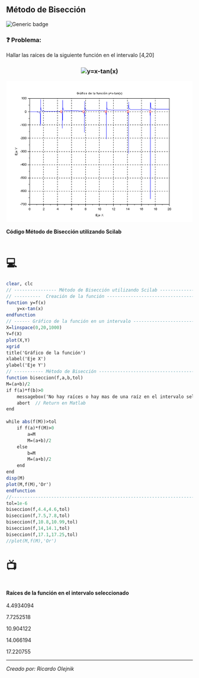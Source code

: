 ## Método de Bisección

![Generic badge](https://img.shields.io/badge/M%C3%A9todos%20Num%C3%A9ricos-M%C3%A9todo%20de%20Bisecci%C3%B3n%20usando%20Scilab-red)


### :question: Problema:

Hallar las raíces de la siguiente función en el intervalo [4,20]

### <p align="center"><img align="center" src="https://i.upmath.me/svg/%20y%3Dx-tan(x)%20" alt=" y=x-tan(x) " /></p>

![imagen.png](https://raw.githubusercontent.com/olejnikucv/ricardo/master/Biseccion%20Scilab/GraficoBiseccion.png)

<div class="alert alert-success">
  <strong> Código Método de Bisección utilizando Scilab</strong>
</div>
<br>

# :computer:
```scilab
clear, clc
// ---------------- Método de Bisección utilizando Scilab ---------------------
// ----------  Creación de la función -----------------------------------------
function y=f(x)
    y=x-tan(x)
endfunction
// ------ Gráfico de la función en un intervalo -------------------------------
X=linspace(0,20,1000)
Y=f(X)
plot(X,Y)
xgrid
title('Gráfico de la función')
xlabel('Eje X')
ylabel('Eje Y')
// ----------- Método de Bisección --------------------------------------------
function biseccion(f,a,b,tol)
M=(a+b)/2
if f(a)*f(b)>0
    messagebox('No hay raíces o hay mas de una raíz en el intervalo seleccionado','Error','info') //Mensaje de error en scilab
    abort  // Return en Matlab
end

while abs(f(M))>tol
    if f(a)*f(M)>0
        a=M
        M=(a+b)/2
    else
        b=M
        M=(a+b)/2
    end
end
disp(M)
plot(M,f(M),'Or')
endfunction
//-----------------------------------------------------------------------------
tol=1e-6
biseccion(f,4.4,4.6,tol) 
biseccion(f,7.5,7.8,tol)
biseccion(f,10.8,10.99,tol)
biseccion(f,14,14.1,tol)
biseccion(f,17.1,17.25,tol)
//plot(M,f(M),'Or')
```

# :tv:
<br>
<div class="alert alert-info">
  <strong> Raíces de la función en el intervalo seleccionado</strong>
</div>
<br>
4.4934094

7.7252518

10.904122

14.066194

17.220755


---

*Creado por: Ricardo Olejnik*
